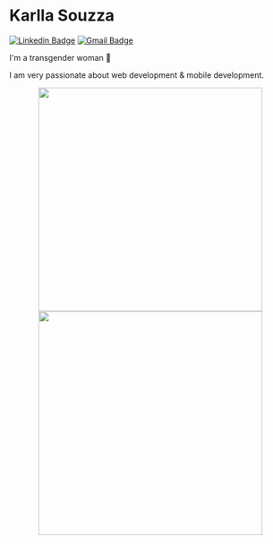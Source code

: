 # Karlla Souzza

[![Linkedin Badge](https://img.shields.io/badge/-Karlla%20Souzza-6633cc?style=flat-square&logo=Linkedin&logoColor=blueviolet&color=black&link=https://www.linkedin.com/in/karlla-souzza/)](https://www.linkedin.com/in/karlla-souzza/)
[![Gmail Badge](https://img.shields.io/badge/karlla.souzza7@gmail.com-6633cc?style=flat-square&logo=Gmail&logoColor=blueviolet&color=black&link=mailto:karlla.souzza7@gmail.com)](mailto:karlla.souzza7@gmail.com)

I'm a transgender woman 🌈

I am very passionate about web development & mobile development.

<p align="center">
  <img src="https://github-readme-stats.vercel.app/api?username=Karllasouzza&theme=midnight-purple&hide_border=true" width="400" />

  <img src="https://github-readme-streak-stats.herokuapp.com?user=Karllasouzza&theme=midnight-purple&hide_border=true" width="400" />
</p>
